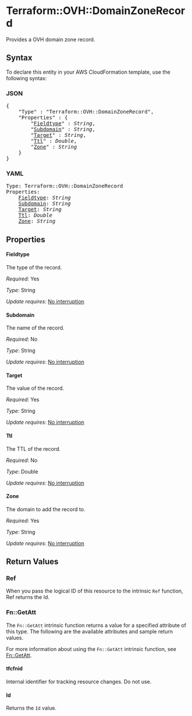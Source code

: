 # Terraform::OVH::DomainZoneRecord

Provides a OVH domain zone record.

## Syntax

To declare this entity in your AWS CloudFormation template, use the following syntax:

### JSON

<pre>
{
    "Type" : "Terraform::OVH::DomainZoneRecord",
    "Properties" : {
        "<a href="#fieldtype" title="Fieldtype">Fieldtype</a>" : <i>String</i>,
        "<a href="#subdomain" title="Subdomain">Subdomain</a>" : <i>String</i>,
        "<a href="#target" title="Target">Target</a>" : <i>String</i>,
        "<a href="#ttl" title="Ttl">Ttl</a>" : <i>Double</i>,
        "<a href="#zone" title="Zone">Zone</a>" : <i>String</i>
    }
}
</pre>

### YAML

<pre>
Type: Terraform::OVH::DomainZoneRecord
Properties:
    <a href="#fieldtype" title="Fieldtype">Fieldtype</a>: <i>String</i>
    <a href="#subdomain" title="Subdomain">Subdomain</a>: <i>String</i>
    <a href="#target" title="Target">Target</a>: <i>String</i>
    <a href="#ttl" title="Ttl">Ttl</a>: <i>Double</i>
    <a href="#zone" title="Zone">Zone</a>: <i>String</i>
</pre>

## Properties

#### Fieldtype

The type of the record.

_Required_: Yes

_Type_: String

_Update requires_: [No interruption](https://docs.aws.amazon.com/AWSCloudFormation/latest/UserGuide/using-cfn-updating-stacks-update-behaviors.html#update-no-interrupt)

#### Subdomain

The name of the record.

_Required_: No

_Type_: String

_Update requires_: [No interruption](https://docs.aws.amazon.com/AWSCloudFormation/latest/UserGuide/using-cfn-updating-stacks-update-behaviors.html#update-no-interrupt)

#### Target

The value of the record.

_Required_: Yes

_Type_: String

_Update requires_: [No interruption](https://docs.aws.amazon.com/AWSCloudFormation/latest/UserGuide/using-cfn-updating-stacks-update-behaviors.html#update-no-interrupt)

#### Ttl

The TTL of the record.

_Required_: No

_Type_: Double

_Update requires_: [No interruption](https://docs.aws.amazon.com/AWSCloudFormation/latest/UserGuide/using-cfn-updating-stacks-update-behaviors.html#update-no-interrupt)

#### Zone

The domain to add the record to.

_Required_: Yes

_Type_: String

_Update requires_: [No interruption](https://docs.aws.amazon.com/AWSCloudFormation/latest/UserGuide/using-cfn-updating-stacks-update-behaviors.html#update-no-interrupt)

## Return Values

### Ref

When you pass the logical ID of this resource to the intrinsic `Ref` function, Ref returns the Id.

### Fn::GetAtt

The `Fn::GetAtt` intrinsic function returns a value for a specified attribute of this type. The following are the available attributes and sample return values.

For more information about using the `Fn::GetAtt` intrinsic function, see [Fn::GetAtt](https://docs.aws.amazon.com/AWSCloudFormation/latest/UserGuide/intrinsic-function-reference-getatt.html).

#### tfcfnid

Internal identifier for tracking resource changes. Do not use.

#### Id

Returns the <code>Id</code> value.


